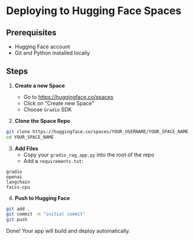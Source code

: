 # Deploying to Hugging Face Spaces

## Prerequisites
- Hugging Face account
- Git and Python installed locally

## Steps

1. **Create a new Space**
   - Go to https://huggingface.co/spaces
   - Click on “Create new Space”
   - Choose `Gradio` SDK

2. **Clone the Space Repo**
```bash
git clone https://huggingface.co/spaces/YOUR_USERNAME/YOUR_SPACE_NAME
cd YOUR_SPACE_NAME
```

3. **Add Files**
   - Copy your `gradio_rag_app.py` into the root of the repo
   - Add a `requirements.txt`:
```
gradio
openai
langchain
faiss-cpu
```

4. **Push to Hugging Face**
```bash
git add .
git commit -m "initial commit"
git push
```

Done! Your app will build and deploy automatically.
